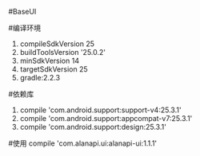 #BaseUI

#编译环境
1. compileSdkVersion 25
2. buildToolsVersion '25.0.2'
3. minSdkVersion 14
4. targetSdkVersion 25
5. gradle:2.2.3

#依赖库
1. compile 'com.android.support:support-v4:25.3.1'
2. compile 'com.android.support:appcompat-v7:25.3.1'
3. compile 'com.android.support:design:25.3.1'



#使用
compile 'com.alanapi.ui:alanapi-ui:1.1.1'